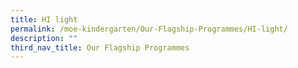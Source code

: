 ```yaml
---
title: HI light
permalink: /moe-kindergarten/Our-Flagship-Programmes/HI-light/
description: ""
third_nav_title: Our Flagship Programmes
---
```


